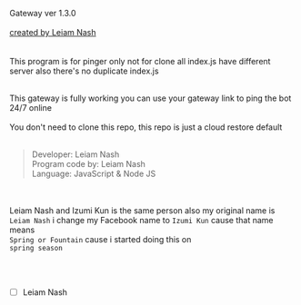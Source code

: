 Gateway ver 1.3.0
<br> <br>
[created by Leiam Nash](https://www.facebook.com/LeiamNashRebrth)
<br> <br> <br> This program is for pinger only not for clone all index.js have different server also there's no duplicate index.js 
<br> <br>

This gateway is fully working you can use your gateway link to ping the bot 24/7 online <br> <br>
You don't need to clone this repo, this repo is just a cloud restore default
<br> <br>

> Developer: Leiam Nash <br> Program code by: Leiam Nash <br> Language: JavaScript & Node JS

<br> <br> Leiam Nash and Izumi Kun is the same person also my original name is  `Leiam Nash` i change my Facebook name to `Izumi Kun` cause that name means <br> `Spring or Fountain` cause i started doing this on <br> `spring season`

<br> <br>
- [ ] Leiam Nash
